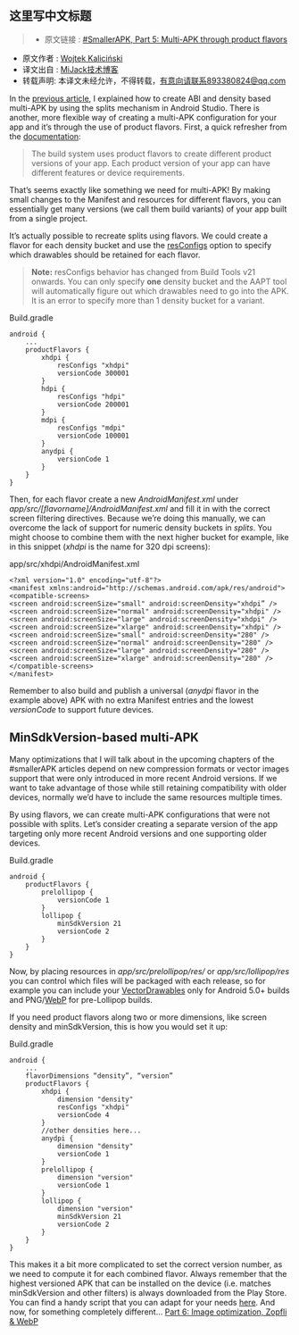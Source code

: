 这里写中文标题
---

> * 原文链接 : [#SmallerAPK, Part 5: Multi-APK through product flavors](https://medium.com/@wkalicinski/smallerapk-part-5-multi-apk-through-product-flavors-e069759f19cd#.iklyduonj)
* 原文作者 : [Wojtek Kaliciński](https://medium.com/@wkalicinski)
* 译文出自 : [MiJack技术博客](http://mijack.github.io)
* 转载声明: 本译文未经允许，不得转载，有意向请联系893380824@qq.com


In the [previous article](../smallerapk-part-4-multi-apk-through-abi-and-density-splits), I explained how to create ABI and density based multi-APK by using the splits mechanism in Android Studio. There is another, more flexible way of creating a multi-APK configuration for your app and it’s through the use of product flavors. First, a quick refresher from the [documentation](https://medium.com/r/?url=http%3A%2F%2Fdeveloper.android.com%2Ftools%2Fbuilding%2Fconfiguring-gradle.html%23workBuildVariants):

> The build system uses product flavors to create different product versions of your app. Each product version of your app can have different features or device requirements.

That’s seems exactly like something we need for multi-APK! By making small changes to the Manifest and resources for different flavors, you can essentially get many versions (we call them build variants) of your app built from a single project.

It’s actually possible to recreate splits using flavors. We could create a flavor for each density bucket and use the [resConfigs](https://medium.com/r/?url=http%3A%2F%2Fgoogle.github.io%2Fandroid-gradle-dsl%2Fcurrent%2Fcom.android.build.gradle.internal.dsl.ProductFlavor.html%23com.android.build.gradle.internal.dsl.ProductFlavor%3AresConfigs%28java.lang.String%5B%5D%29) option to specify which drawables should be retained for each flavor.
> **Note:** resConfigs behavior has changed from Build Tools v21 onwards. You can only specify **one** density bucket and the AAPT tool will automatically figure out which drawables need to go into the APK. It is an error to specify more than 1 density bucket for a variant.

Build.gradle

```
android {
    ...
    productFlavors {
        xhdpi {
            resConfigs "xhdpi"
            versionCode 300001
        }
        hdpi {
            resConfigs "hdpi"
            versionCode 200001
        }
        mdpi {
            resConfigs "mdpi"
            versionCode 100001
        }
        anydpi {
            versionCode 1
        }
    }
}
```

Then, for each flavor create a new *AndroidManifest.xml* under *app/src/[flavorname]/AndroidManifest.xml* and fill it in with the correct screen filtering directives. Because we’re doing this manually, we can overcome the lack of support for numeric density buckets in *splits*. You might choose to combine them with the next higher bucket for example, like in this snippet (*xhdpi* is the name for 320 dpi screens):

app/src/xhdpi/AndroidManifest.xml
```
<?xml version="1.0" encoding="utf-8"?>
<manifest xmlns:android="http://schemas.android.com/apk/res/android">
<compatible-screens>
<screen android:screenSize="small" android:screenDensity="xhdpi” />
<screen android:screenSize="normal" android:screenDensity="xhdpi" />
<screen android:screenSize="large" android:screenDensity="xhdpi" />
<screen android:screenSize="xlarge" android:screenDensity="xhdpi" />
<screen android:screenSize="small" android:screenDensity="280" />
<screen android:screenSize="normal" android:screenDensity="280" />
<screen android:screenSize="large" android:screenDensity="280" />
<screen android:screenSize="xlarge" android:screenDensity="280" /></compatible-screens>
</manifest>
```
Remember to also build and publish a universal (*anydpi* flavor in the example above) APK with no extra Manifest entries and the lowest *versionCode* to support future devices.

## MinSdkVersion-based multi-APK

Many optimizations that I will talk about in the upcoming chapters of the #smallerAPK articles depend on new compression formats or vector images support that were only introduced in more recent Android versions. If we want to take advantage of those while still retaining compatibility with older devices, normally we’d have to include the same resources multiple times.

By using flavors, we can create multi-APK configurations that were not possible with splits. Let’s consider creating a separate version of the app targeting only more recent Android versions and one supporting older devices.

Build.gradle

```
android {
    productFlavors {
        prelollipop {
            versionCode 1
        }
        lollipop {
            minSdkVersion 21
            versionCode 2
        }
    }
}
```
Now, by placing resources in *app/src/prelollipop/res/* or *app/src/lollipop/res* you can control which files will be packaged with each release, so for example you can include your [VectorDrawables](../smallerapk-part-7-image-optimization-shape-and-vectordrawables) only for Android 5.0+ builds and PNG/[WebP](../smallerapk-part-6-image-optimization-zopfli-webp) for pre-Lollipop builds.

If you need product flavors along two or more dimensions, like screen density and minSdkVersion, this is how you would set it up:

Build.gradle

```
android {
    ...
    flavorDimensions “density”, “version”
    productFlavors {
        xhdpi {
            dimension "density"
            resConfigs "xhdpi"
            versionCode 4
        }
        //other densities here...
        anydpi {
            dimension "density"
            versionCode 1
        }
        prelollipop {
            dimension "version"
            versionCode 1
        }
        lollipop {
            dimension "version"
            minSdkVersion 21
            versionCode 2
        }
    }
}
```
This makes it a bit more complicated to set the correct version number, as we need to compute it for each combined flavor. Always remember that the highest versioned APK that can be installed on the device (i.e. matches minSdkVersion and other filters) is always downloaded from the Play Store. You can find a handy script that you can adapt for your needs [here](https://medium.com/r/?url=http%3A%2F%2Ftools.android.com%2Ftech-docs%2Fnew-build-system%2Ftips).
And now, for something completely different… [Part 6: Image optimization, Zopfli & WebP](../smallerapk-part-6-image-optimization-zopfli-webp)

